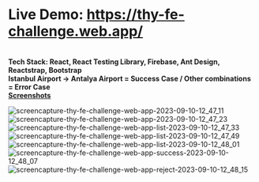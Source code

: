 # Live Demo: https://thy-fe-challenge.web.app/
<br />
<b>Tech Stack: React, React Testing Library, Firebase, Ant Design, Reactstrap, Bootstrap </b><br />
<b>Istanbul Airport -> Antalya Airport = Success Case / Other combinations = Error Case</b><br />
<b><u>Screenshots</u></b>

![screencapture-thy-fe-challenge-web-app-2023-09-10-12_47_11](https://github.com/mertcantakil/THY-FE-Challenge/assets/28295214/f0b19eb2-7c03-48cc-8d17-251887f6b129)
![screencapture-thy-fe-challenge-web-app-2023-09-10-12_47_23](https://github.com/mertcantakil/THY-FE-Challenge/assets/28295214/67506806-3314-4ee4-9d22-e2ea10f14857)
![screencapture-thy-fe-challenge-web-app-list-2023-09-10-12_47_33](https://github.com/mertcantakil/THY-FE-Challenge/assets/28295214/d428857a-7be6-4c54-947f-124b9c163ec2)
![screencapture-thy-fe-challenge-web-app-list-2023-09-10-12_47_49](https://github.com/mertcantakil/THY-FE-Challenge/assets/28295214/277ca5fe-afc3-4f6d-b7e9-b31a3f0e3621)
![screencapture-thy-fe-challenge-web-app-list-2023-09-10-12_48_01](https://github.com/mertcantakil/THY-FE-Challenge/assets/28295214/685eb2d0-1c34-475f-8048-a37a58f31188)
![screencapture-thy-fe-challenge-web-app-success-2023-09-10-12_48_07](https://github.com/mertcantakil/THY-FE-Challenge/assets/28295214/3a8433c5-fa94-49f4-b458-5429257bdc36)
![screencapture-thy-fe-challenge-web-app-reject-2023-09-10-12_48_15](https://github.com/mertcantakil/THY-FE-Challenge/assets/28295214/40f4044c-1ef9-4840-9c61-544cdbf1ecf1)
